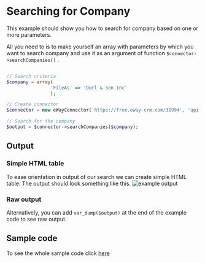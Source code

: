 # Searching for Company

This example should show you how to search for company based on one or more parameters.

All you need to is to make yourself an array with parameters by which you want to search company and use it as an argument of function ```$connector->searchCompanies()``` .

```php

// Search criteria
$company = array(
                'FileAs' => 'Dorl & Son Inc'    
                );

// Create connector
$connector = new eWayConnector('https://free.eway-crm.com/31994', 'api', 'ApiTrial@eWay-CRM');

// Search for the company
$output = $connector->searchCompanies($company);

```

## Output

### Simple HTML table
To ease orientation in output of our search we can create simple HTML table. The output should look something like this.
![example output](Images/sample_output.PNG)

### Raw output
Alternatively, you can add ```var_dump($output)``` at the end of the example code to see raw output.

## Sample code
To see the whole sample code click [here](sample_code.php)